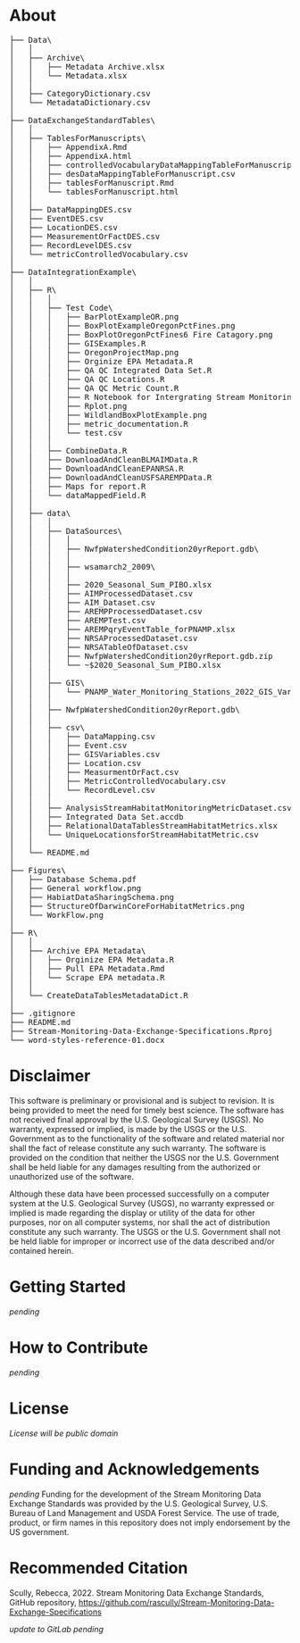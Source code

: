 # About
<pre>
├── Data\
│   │
│   ├── Archive\
│   │   ├── Metadata Archive.xlsx
│   │   └── Metadata.xlsx
│   │
│   ├── CategoryDictionary.csv
│   └── MetadataDictionary.csv
│
├── DataExchangeStandardTables\
│   │
│   ├── TablesForManuscripts\
│   │   ├── AppendixA.Rmd
│   │   ├── AppendixA.html
│   │   ├── controlledVocabularyDataMappingTableForManuscript.csv
│   │   ├── desDataMappingTableForManuscript.csv
│   │   ├── tablesForManuscript.Rmd
│   │   └── tablesForManuscript.html
│   │
│   ├── DataMappingDES.csv
│   ├── EventDES.csv
│   ├── LocationDES.csv
│   ├── MeasurementOrFactDES.csv
│   ├── RecordLevelDES.csv
│   └── metricControlledVocabulary.csv
│
├── DataIntegrationExample\
│   │
│   ├── R\
│   │   │
│   │   ├── Test Code\
│   │   │   ├── BarPlotExampleOR.png
│   │   │   ├── BoxPlotExampleOregonPctFines.png
│   │   │   ├── BoxPlotOregonPctFines6 Fire Catagory.png
│   │   │   ├── GISExamples.R
│   │   │   ├── OregonProjectMap.png
│   │   │   ├── Orginize EPA Metadata.R
│   │   │   ├── QA QC Integrated Data Set.R
│   │   │   ├── QA QC Locations.R
│   │   │   ├── QA QC Metric Count.R
│   │   │   ├── R Notebook for Intergrating Stream Monitoring Data.Rmd
│   │   │   ├── Rplot.png
│   │   │   ├── WildlandBoxPlotExample.png
│   │   │   ├── metric_documentation.R
│   │   │   └── test.csv
│   │   │
│   │   ├── CombineData.R
│   │   ├── DownloadAndCleanBLMAIMData.R
│   │   ├── DownloadAndCleanEPANRSA.R
│   │   ├── DownloadAndCleanUSFSAREMPData.R
│   │   ├── Maps for report.R
│   │   └── dataMappedField.R
│   │
│   ├── data\
│   │   │
│   │   ├── DataSources\
│   │   │   │
│   │   │   ├── NwfpWatershedCondition20yrReport.gdb\
│   │   │   │
│   │   │   ├── wsamarch2_2009\
│   │   │   │
│   │   │   ├── 2020_Seasonal_Sum_PIBO.xlsx
│   │   │   ├── AIMProcessedDataset.csv
│   │   │   ├── AIM_Dataset.csv
│   │   │   ├── AREMPProcessedDataset.csv
│   │   │   ├── AREMPTest.csv
│   │   │   ├── AREMPqryEventTable_forPNAMP.xlsx
│   │   │   ├── NRSAProcessedDataset.csv
│   │   │   ├── NRSATableOfDataset.csv
│   │   │   ├── NwfpWatershedCondition20yrReport.gdb.zip
│   │   │   └── ~$2020_Seasonal_Sum_PIBO.xlsx
│   │   │
│   │   ├── GIS\
│   │   │   └── PNAMP_Water_Monitoring_Stations_2022_GIS_Variables.csv
│   │   │
│   │   ├── NwfpWatershedCondition20yrReport.gdb\
│   │   │
│   │   ├── csv\
│   │   │   ├── DataMapping.csv
│   │   │   ├── Event.csv
│   │   │   ├── GISVariables.csv
│   │   │   ├── Location.csv
│   │   │   ├── MeasurmentOrFact.csv
│   │   │   ├── MetricControlledVocabulary.csv
│   │   │   └── RecordLevel.csv
│   │   │
│   │   ├── AnalysisStreamHabitatMonitoringMetricDataset.csv
│   │   ├── Integrated Data Set.accdb
│   │   ├── RelationalDataTablesStreamHabitatMetrics.xlsx
│   │   └── UniqueLocationsforStreamHabitatMetric.csv
│   │
│   └── README.md
│
├── Figures\
│   ├── Database Schema.pdf
│   ├── General workflow.png
│   ├── HabiatDataSharingSchema.png
│   ├── StructureOfDarwinCoreForHabitatMetrics.png
│   └── WorkFlow.png
│
├── R\
│   │
│   ├── Archive EPA Metadata\
│   │   ├── Orginize EPA Metadata.R
│   │   ├── Pull EPA Metadata.Rmd
│   │   └── Scrape EPA metadata.R
│   │
│   └── CreateDataTablesMetadataDict.R
│
├── .gitignore
├── README.md
├── Stream-Monitoring-Data-Exchange-Specifications.Rproj
└── word-styles-reference-01.docx
</pre>
# Disclaimer
This software is preliminary or provisional and is subject to revision. It is being provided to meet the need for timely best science. The software has not received final approval by the U.S. Geological Survey (USGS). No warranty, expressed or implied, is made by the USGS or the U.S. Government as to the functionality of the software and related material nor shall the fact of release constitute any such warranty. The software is provided on the condition that neither the USGS nor the U.S. Government shall be held liable for any damages resulting from the authorized or unauthorized use of the software.

Although these data have been processed successfully on a computer system at the U.S. Geological Survey (USGS), no warranty expressed or implied is made regarding the display or utility of the data for other purposes, nor on all computer systems, nor shall the act of distribution constitute any such warranty. The USGS or the U.S. Government shall not be held liable for improper or incorrect use of the data described and/or contained herein.

# Getting Started
<i>pending</i>

# How to Contribute
<i>pending</i>

# License
<i>License will be public domain</i>

# Funding and Acknowledgements
<i>pending</i>
Funding for the development of the Stream Monitoring Data Exchange Standards was provided by the U.S. Geological Survey, U.S. Bureau of Land Management and USDA Forest Service. The use of trade, product, or firm names in this repository does not imply endorsement by the US government.

# Recommended Citation
Scully, Rebecca, 2022. Stream Monitoring Data Exchange Standards, GitHub repository, https://github.com/rascully/Stream-Monitoring-Data-Exchange-Specifications

<i>update to GitLab pending</i>

